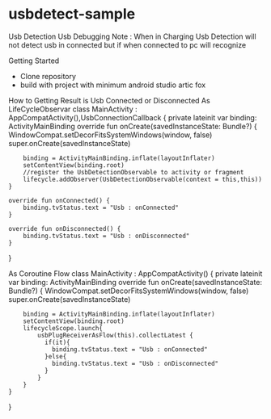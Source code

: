 # usbdetect-sample
Usb Detection Usb Debugging
Note :  When in Charging Usb Detection will not detect usb in connected but if when connected to pc will recognize 


Getting Started 
- Clone repository 
- build with project with minimum android studio artic fox 


How to Getting Result is Usb Connected or Disconnected 
As LifeCycleObservar 
 class MainActivity : AppCompatActivity(),UsbConnectionCallback {
    private lateinit var binding: ActivityMainBinding
    override fun onCreate(savedInstanceState: Bundle?) {
        WindowCompat.setDecorFitsSystemWindows(window, false)
        super.onCreate(savedInstanceState)

        binding = ActivityMainBinding.inflate(layoutInflater)
        setContentView(binding.root)
        //register the UsbDetectionObservable to activity or fragment 
        lifecycle.addObserver(UsbDetectionObservable(context = this,this))
    }

    override fun onConnected() {
        binding.tvStatus.text = "Usb : onConnected"
    }

    override fun onDisconnected() {
        binding.tvStatus.text = "Usb : onDisconnected"
    }

}

As Coroutine Flow
 class MainActivity : AppCompatActivity() {
    private lateinit var binding: ActivityMainBinding
    override fun onCreate(savedInstanceState: Bundle?) {
        WindowCompat.setDecorFitsSystemWindows(window, false)
        super.onCreate(savedInstanceState)

        binding = ActivityMainBinding.inflate(layoutInflater)
        setContentView(binding.root)
        lifecycleScope.launch{
            usbPlugReceiverAsFlow(this).collectLatest {
              if(it){
                binding.tvStatus.text = "Usb : onConnected"
              }else{
                binding.tvStatus.text = "Usb : onDisconnected"
              }
            }
        }
    }
}


